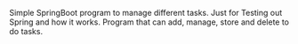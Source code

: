 Simple SpringBoot program to manage different tasks. 
Just for Testing out Spring and how it works.
Program that can add, manage, store and delete to do tasks.
